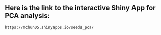 ## Here is the link to the interactive Shiny App for PCA analysis:
```{text}
https://mchun05.shinyapps.io/seeds_pca/
```

